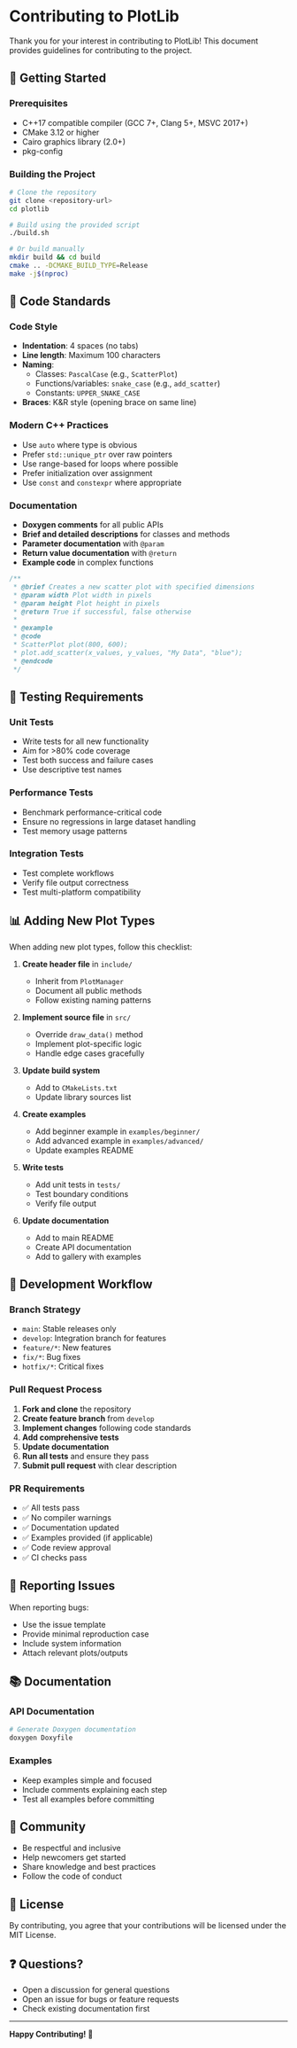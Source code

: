 # Contributing to PlotLib

Thank you for your interest in contributing to PlotLib! This document provides guidelines for contributing to the project.

## 🚀 Getting Started

### Prerequisites

- C++17 compatible compiler (GCC 7+, Clang 5+, MSVC 2017+)
- CMake 3.12 or higher
- Cairo graphics library (2.0+)
- pkg-config

### Building the Project

```bash
# Clone the repository
git clone <repository-url>
cd plotlib

# Build using the provided script
./build.sh

# Or build manually
mkdir build && cd build
cmake .. -DCMAKE_BUILD_TYPE=Release
make -j$(nproc)
```

## 📝 Code Standards

### Code Style
- **Indentation**: 4 spaces (no tabs)
- **Line length**: Maximum 100 characters
- **Naming**: 
  - Classes: `PascalCase` (e.g., `ScatterPlot`)
  - Functions/variables: `snake_case` (e.g., `add_scatter`)
  - Constants: `UPPER_SNAKE_CASE`
- **Braces**: K&R style (opening brace on same line)

### Modern C++ Practices
- Use `auto` where type is obvious
- Prefer `std::unique_ptr` over raw pointers
- Use range-based for loops where possible
- Prefer initialization over assignment
- Use `const` and `constexpr` where appropriate

### Documentation
- **Doxygen comments** for all public APIs
- **Brief and detailed descriptions** for classes and methods
- **Parameter documentation** with `@param`
- **Return value documentation** with `@return`
- **Example code** in complex functions

```cpp
/**
 * @brief Creates a new scatter plot with specified dimensions
 * @param width Plot width in pixels
 * @param height Plot height in pixels
 * @return True if successful, false otherwise
 * 
 * @example
 * @code
 * ScatterPlot plot(800, 600);
 * plot.add_scatter(x_values, y_values, "My Data", "blue");
 * @endcode
 */
```

## 🧪 Testing Requirements

### Unit Tests
- Write tests for all new functionality
- Aim for >80% code coverage
- Test both success and failure cases
- Use descriptive test names

### Performance Tests
- Benchmark performance-critical code
- Ensure no regressions in large dataset handling
- Test memory usage patterns

### Integration Tests
- Test complete workflows
- Verify file output correctness
- Test multi-platform compatibility

## 📊 Adding New Plot Types

When adding new plot types, follow this checklist:

1. **Create header file** in `include/`
   - Inherit from `PlotManager`
   - Document all public methods
   - Follow existing naming patterns

2. **Implement source file** in `src/`
   - Override `draw_data()` method
   - Implement plot-specific logic
   - Handle edge cases gracefully

3. **Update build system**
   - Add to `CMakeLists.txt`
   - Update library sources list

4. **Create examples**
   - Add beginner example in `examples/beginner/`
   - Add advanced example in `examples/advanced/`
   - Update examples README

5. **Write tests**
   - Add unit tests in `tests/`
   - Test boundary conditions
   - Verify file output

6. **Update documentation**
   - Add to main README
   - Create API documentation
   - Add to gallery with examples

## 🔄 Development Workflow

### Branch Strategy
- `main`: Stable releases only
- `develop`: Integration branch for features
- `feature/*`: New features
- `fix/*`: Bug fixes
- `hotfix/*`: Critical fixes

### Pull Request Process

1. **Fork and clone** the repository
2. **Create feature branch** from `develop`
3. **Implement changes** following code standards
4. **Add comprehensive tests**
5. **Update documentation**
6. **Run all tests** and ensure they pass
7. **Submit pull request** with clear description

### PR Requirements
- ✅ All tests pass
- ✅ No compiler warnings
- ✅ Documentation updated
- ✅ Examples provided (if applicable)
- ✅ Code review approval
- ✅ CI checks pass

## 🐛 Reporting Issues

When reporting bugs:
- Use the issue template
- Provide minimal reproduction case
- Include system information
- Attach relevant plots/outputs

## 📚 Documentation

### API Documentation
```bash
# Generate Doxygen documentation
doxygen Doxyfile
```

### Examples
- Keep examples simple and focused
- Include comments explaining each step
- Test all examples before committing

## 🤝 Community

- Be respectful and inclusive
- Help newcomers get started
- Share knowledge and best practices
- Follow the code of conduct

## 📄 License

By contributing, you agree that your contributions will be licensed under the MIT License.

## ❓ Questions?

- Open a discussion for general questions
- Open an issue for bugs or feature requests
- Check existing documentation first

---

**Happy Contributing! 🎉** 